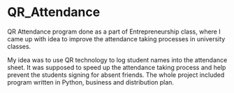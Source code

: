 # QR_Attendance
QR Attendance program done as a part of Entrepreneurship class, where I came up with idea to improve the attendance taking processes in university classes.

My idea was to use QR technology to log student names into the attendance sheet. It was supposed to speed up the attendance taking process and help prevent the students signing for absent friends. The whole project included program written in Python, business  and distribution plan.
